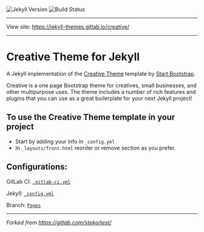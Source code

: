 ![Jekyll Version](https://img.shields.io/gem/v/jekyll.svg)
![Build Status](https://gitlab.com/jekyll-themes/creative/badges/pages/build.svg)

----

View site: https://jekyll-themes.gitlab.io/creative/

----

# Creative Theme for Jekyll

A Jekyll implementation of the [Creative Theme](http://startbootstrap.com/template-overviews/creative/) template by [Start Bootstrap](http://startbootstrap.com).

Creative is a one page Bootstrap theme for creatives, small businesses, and other multipurpose uses.
The theme includes a number of rich features and plugins that you can use as a great boilerplate for your next Jekyll project! 

## To use the Creative Theme template in your project

- Start by adding your info in `_config.yml`
- In `_layouts/front.html` reorder or remove section as you prefer.

## Configurations:

GitLab CI: [`.gitlab-ci.yml`]

Jekyll: [`_config.yml`]

Branch: [`Pages`]

----

_Forked from https://gitlab.com/steko/test/_

[`.gitlab-ci.yml`]: https://gitlab.com/jekyll-themes/creative/blob/pages/.gitlab-ci.yml
[`_config.yml`]: https://gitlab.com/jekyll-themes/creative/blob/pages/_config.yml
[`Pages`]: https://gitlab.com/jekyll-themes/creative/tree/pages